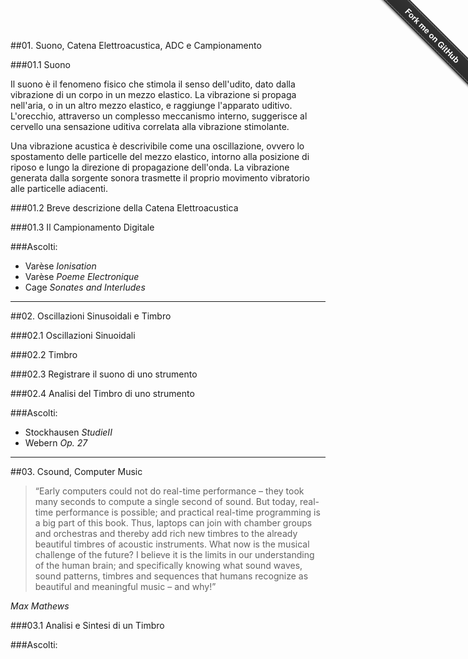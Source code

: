 ##01. Suono, Catena Elettroacustica, ADC e Campionamento

###01.1 Suono

Il suono è il fenomeno fisico che stimola il senso dell'udito, dato dalla vibrazione di un corpo in un mezzo elastico. La vibrazione si propaga nell'aria, o in un altro mezzo elastico, e raggiunge l'apparato uditivo. L'orecchio, attraverso un complesso meccanismo interno, suggerisce al cervello una sensazione uditiva correlata alla vibrazione stimolante.

Una vibrazione acustica è descrivibile come una oscillazione, ovvero lo spostamento delle particelle del mezzo elastico, intorno alla posizione di riposo e lungo la direzione di propagazione dell'onda. La vibrazione generata dalla sorgente sonora trasmette il proprio movimento vibratorio alle particelle adiacenti.

<!-- Le particelle a loro volta, iniziando ad oscillare, trasmettono il movimento alle altre particelle vicine e queste a loro volta ad altre ancora, provocando una variazione locale della pressione; in questo modo, un semplice movimento vibratorio si propaga meccanicamente originando un'onda sonora (o onda acustica), che è pertanto onda longitudinale. Si ha un'onda longitudinale quando le particelle del mezzo in cui si propaga l'onda, oscillano lungo la direzione di propagazione. Le onde meccaniche longitudinali sono anche denominate onde di pressione. Il suono è un'onda che gode delle seguenti proprietà: riflessione, rifrazione e diffrazione, ma non della polarizzazione (a differenza della luce che è un'onda elettromagnetica, ovvero un'onda ha come la frequenza -->

###01.2 Breve descrizione della Catena Elettroacustica

###01.3 Il Campionamento Digitale

###Ascolti:

 - Varèse *Ionisation*
 - Varèse *Poeme Electronique*
 - Cage *Sonates and Interludes*
 
----

##02. Oscillazioni Sinusoidali e Timbro

###02.1 Oscillazioni Sinuoidali

###02.2 Timbro

###02.3 Registrare il suono di uno strumento

###02.4 Analisi del Timbro di uno strumento

###Ascolti:

 - Stockhausen *StudieII*
 - Webern *Op. 27*

---- 

##03. Csound, Computer Music

> “Early computers could not do real-time performance – they took many seconds to compute a single second of sound. But today, real-time performance is possible; and practical real-time programming is a big part of this book. Thus, laptops can join with chamber groups and orchestras and thereby add rich new timbres to the already beautiful timbres of acoustic instruments.
What now is the musical challenge of the future? I believe it is the limits in our understanding of the human brain; and specifically knowing what sound waves, sound patterns, timbres and sequences that humans recognize as beautiful and meaningful music – and why!”

*Max Mathews*



###03.1 Analisi e Sintesi di un Timbro

###Ascolti:

<div class="github-fork-ribbon-wrapper right fixed" style="width: 150px;height: 150px;position: fixed;overflow: hidden;top: 0;z-index: 9999;pointer-events: none;right: 0;"><div class="github-fork-ribbon" style="position: absolute;padding: 2px 0;background-color: #333;background-image: linear-gradient(to bottom, rgba(0, 0, 0, 0), rgba(0, 0, 0, 0.15));-webkit-box-shadow: 0 2px 3px 0 rgba(0, 0, 0, 0.5);-moz-box-shadow: 0 2px 3px 0 rgba(0, 0, 0, 0.5);box-shadow: 0 2px 3px 0 rgba(0, 0, 0, 0.5);z-index: 9999;pointer-events: auto;top: 42px;right: -43px;-webkit-transform: rotate(45deg);-moz-transform: rotate(45deg);-ms-transform: rotate(45deg);-o-transform: rotate(45deg);transform: rotate(45deg);"><a href="https://github.com/grammaton/IMCSC" style="font: 700 13px &quot;Helvetica Neue&quot;, Helvetica, Arial, sans-serif;color: #fff;text-decoration: none;text-shadow: 0 -1px rgba(0, 0, 0, 0.5);text-align: center;width: 200px;line-height: 20px;display: inline-block;padding: 2px 0;border-width: 1px 0;border-style: dotted;border-color: rgba(255, 255, 255, 0.7);">Fork me on GitHub</a></div></div>
